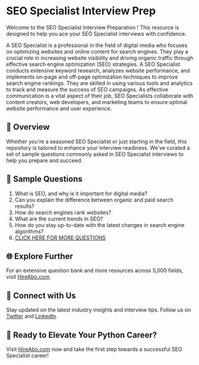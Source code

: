 # SEO Specialist Interview Prep

Welcome to the SEO Specialist Interview Preparation ! This resource is designed to help you ace your SEO Specialist interviews with confidence.

A SEO Specialist is a professional in the field of digital media who focuses on optimizing websites and online content for search engines. They play a crucial role in increasing website visibility and driving organic traffic through effective search engine optimization (SEO) strategies. A SEO Specialist conducts extensive keyword research, analyzes website performance, and implements on-page and off-page optimization techniques to improve search engine rankings. They are skilled in using various tools and analytics to track and measure the success of SEO campaigns. As effective communication is a vital aspect of their job, SEO Specialists collaborate with content creators, web developers, and marketing teams to ensure optimal website performance and user experience.

## 🚀 Overview

Whether you're a seasoned SEO Specialist or just starting in the field, this repository is tailored to enhance your interview readiness. We've curated a set of sample questions commonly asked in SEO Specialist interviews to help you prepare and succeed.

## 📝 Sample Questions

1. What is SEO, and why is it important for digital media?
2. Can you explain the difference between organic and paid search results?
3. How do search engines rank websites?
4. What are the current trends in SEO?
5. How do you stay up-to-date with the latest changes in search engine algorithms?
6. [CLICK HERE FOR MORE QUESTIONS](https://hireabo.com/job/8_4_6/SEO%20Specialist)

## 🌐 Explore Further

For an extensive question bank and more resources across 5,000 fields, visit [HireAbo.com](https://www.hireabo.com).

## 📱 Connect with Us

Stay updated on the latest industry insights and interview tips. Follow us on [Twitter](https://twitter.com/hireabo) and [LinkedIn](https://www.linkedin.com/in/hire-abo-3609972a8/).

## 🚀 Ready to Elevate Your Python Career?

Visit [HireAbo.com](https://www.hireabo.com) now and take the first step towards a successful SEO Specialist career!